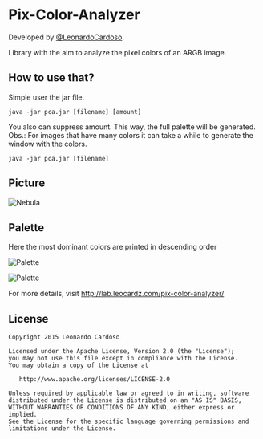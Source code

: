 Pix-Color-Analyzer
==================

Developed by <a href='https://github.com/LeonardoCardoso' target='_blank'>@LeonardoCardoso</a>. 

Library with the aim to analyze the pixel colors of an ARGB image.

## How to use that?

Simple user the jar file.

    java -jar pca.jar [filename] [amount]
    
You also can suppress amount. This way, the full palette will be generated.
Obs.: For images that have many colors it can take a while to generate the window with the colors.

    java -jar pca.jar [filename]


## Picture

![Nebula](https://dl.dropboxusercontent.com/s/vha3q1e64x24msb/neb_small.jpg)

## Palette

Here the most dominant colors are printed in descending order

![Palette](http://i.imgur.com/sLEIoIF.png)

![Palette](http://i.imgur.com/gUS0z68.png)



For more details, visit http://lab.leocardz.com/pix-color-analyzer/


## License

    Copyright 2015 Leonardo Cardoso

    Licensed under the Apache License, Version 2.0 (the "License");
    you may not use this file except in compliance with the License.
    You may obtain a copy of the License at

       http://www.apache.org/licenses/LICENSE-2.0

    Unless required by applicable law or agreed to in writing, software
    distributed under the License is distributed on an "AS IS" BASIS,
    WITHOUT WARRANTIES OR CONDITIONS OF ANY KIND, either express or implied.
    See the License for the specific language governing permissions and
    limitations under the License.
    
